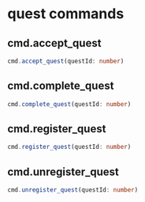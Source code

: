 # quest commands

## cmd.accept_quest

```ts
cmd.accept_quest(questId: number)
```

## cmd.complete_quest

```ts
cmd.complete_quest(questId: number)
```

## cmd.register_quest

```ts
cmd.register_quest(questId: number)
```

## cmd.unregister_quest

```ts
cmd.unregister_quest(questId: number)
```

